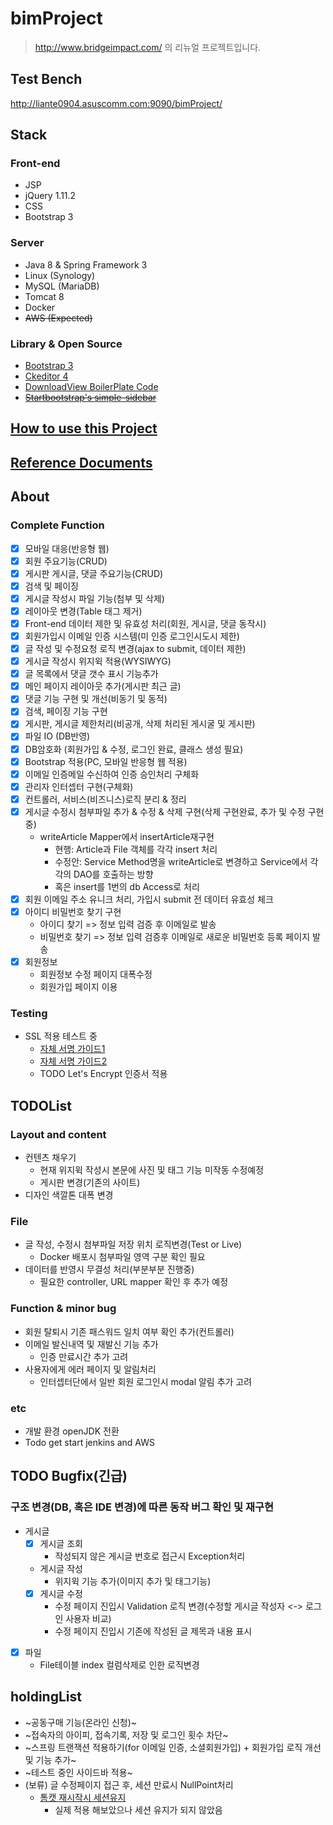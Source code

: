 # bimProject

> http://www.bridgeimpact.com/ 의 리뉴얼 프로젝트입니다.  

## Test Bench
http://liante0904.asuscomm.com:9090/bimProject/

## Stack


### Front-end
- JSP
- jQuery 1.11.2
- CSS
- Bootstrap 3

### Server
- Java 8 & Spring Framework 3
- Linux (Synology)
- MySQL (MariaDB)
- Tomcat 8
- Docker
- ~~AWS (Expected)~~

### Library & Open Source

- [Bootstrap 3](https://getbootstrap.com/)
- [Ckeditor 4](https://ckeditor.com/)
- [DownloadView BoilerPlate Code](http://jwgye.tistory.com/4)
- [~~Startbootstrap's simple-sidebar~~](https://startbootstrap.com/template-overviews/simple-sidebar/)

## [How to use this Project](https://github.com/liante0904/bimProject/blob/master/HOWTOUSE.md)
## [Reference Documents](https://github.com/liante0904/bimProject/blob/master/Reference.md)

## About
### Complete Function
- [x] 모바일 대응(반응형 웹)
- [x] 회원 주요기능(CRUD)
- [x] 게시판 게시글, 댓글 주요기능(CRUD) 
- [x] 검색 및 페이징
- [x] 게시글 작성시 파일 기능(첨부 및 삭제)
- [x] 레이아웃 변경(Table 태그 제거)
- [x] Front-end 데이터 제한 및 유효성 처리(회원, 게시글, 댓글 동작시)
- [x] 회원가입시 이메일 인증 시스템(미 인증 로그인시도시 제한)
- [x] 글 작성 및 수정요청 로직 변경(ajax to submit, 데이터 제한)
- [x] 게시글 작성시 위지윅 적용(WYSIWYG)
- [x] 글 목록에서 댓글 갯수 표시 기능추가
- [x] 메인 페이지 레이아웃 추가(게시판 최근 글)
- [x] 댓글 기능 구현 및 개선(비동기 및 동적)
- [x] 검색, 페이징 기능 구현
- [x] 게시판, 게시글 제한처리(비공개, 삭제 처리된 게시굴 및 게시판)
- [x] 파일 IO (DB반영)
- [x] DB암호화 (회원가입 & 수정, 로그인 완료, 클래스 생성 필요)
- [x] Bootstrap 적용(PC, 모바일 반응형 웹 적용)
- [x] 이메일 인증메일 수신하여 인증 승인처리 구체화
- [x] 관리자 인터셉터 구현(구체화)
- [x] 컨트롤러, 서비스(비즈니스)로직 분리 & 정리
- [x] 게시글 수정시 첨부파일 추가 & 수정 & 삭제 구현(삭제 구현완료, 추가 및 수정 구현중)
   -  writeArticle Mapper에서 insertArticle재구현
        - 현행: Article과 File 객체를 각각 insert 처리
        - 수정안: Service Method명을 writeArticle로 변경하고 Service에서 각각의 DAO를 호출하는 방향
        - 혹은 insert를 1번의 db Access로 처리 
- [x] 회원 이메일 주소 유니크 처리, 가입시 submit 전 데이터 유효성 체크
- [x] 아이디 비밀번호 찾기 구현
    - 아이디 찾기 => 정보 입력 검증 후 이메일로 발송
    - 비밀번호 찾기 => 정보 입력 검증후 이메일로 새로운 비밀번호 등록 페이지 발송 
- [x] 회원정보
	- 회원정보 수정 페이지 대폭수정
	- 회원가입 페이지 이용

### Testing
- SSL 적용 테스트 중
    - [자체 서명 가이드1](http://gdtbgl93.tistory.com/74)
    - [자체 서명 가이드2](https://dzone.com/articles/setting-ssl-tomcat-5-minutes)
    - TODO Let's Encrypt 인증서 적용

## TODOList
### Layout and content 
- 컨텐츠 채우기
    - 현재 위지윅 작성시 본문에 사진 및 태그 기능 미작동 수정예정
	- 게시판 변경(기존의 사이트)
- 디자인 색깔톤 대폭 변경
### File

- 글 작성, 수정시 첨부파일 저장 위치 로직변경(Test or Live)
    - Docker 배포시 첨부파일 영역 구분 확인 필요
- 데이터를 반영시 무결성 처리(부분부분 진행중)
    - 필요한 controller, URL mapper 확인 후 추가 예정
### Function & minor bug
- 회원 탈퇴시 기존 패스워드 일치 여부 확인 추가(컨트롤러) 
- 이메일 발신내역 및 재발신 기능 추가 
    - 인증 만료시간 추가 고려
- 사용자에게 에러 페이지 및 알림처리
    - 인터셉터단에서 일반 회원 로그인시 modal 알림 추가 고려

### etc
- 개발 환경 openJDK 전환
- Todo get start jenkins and AWS

## TODO Bugfix(긴급)
### 구조 변경(DB, 혹은 IDE 변경)에 따른 동작 버그 확인 및 재구현
- 게시글
	- [x] 게시글 조회
		- 작성되지 않은 게시글 번호로 접근시 Exception처리
	- 게시글 작성
		- 위지윅 기능 추가(이미지 추가 및 태그기능)
	- [x] 게시글 수정
		- 수정 페이지 진입시 Validation 로직 변경(수정할 게시글 작성자 <-> 로그인 사용자 비교)
		- 수정 페이지 진입시 기존에 작성된 글 제목과 내용 표시
- [x] 파일
	- File테이블 index 컬럼삭제로 인한 로직변경


## holdingList
- ~공동구매 기능(온라인 신청)~
- ~접속자의 아이피, 접속기록, 저장 및 로그인 횟수 차단~
- ~스프링 트랜잭션 적용하기(for 이메일 인증, 소셜회원가입) + 회원가입 로직 개선 및 기능 추가~
- ~테스트 중인 사이드바 적용~
- (보류) 글 수정페이지 접근 후, 세션 만료시 NullPoint처리 
    - [톰캣 재시작시 세션유지](http://intro0517.tistory.com/147)
        - 실제 적용 해보았으나 세션 유지가 되지 않았음 
